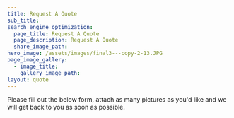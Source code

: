```yaml
---
title: Request A Quote
sub_title:
search_engine_optimization:
  page_title: Request A Quote
  page_description: Request A Quote
  share_image_path:
hero_image: /assets/images/final3---copy-2-13.JPG
page_image_gallery:
  - image_title:
    gallery_image_path:
layout: quote
---
```


Please fill out the below form, attach as many pictures as you'd like and we will get back to you as soon as possible.